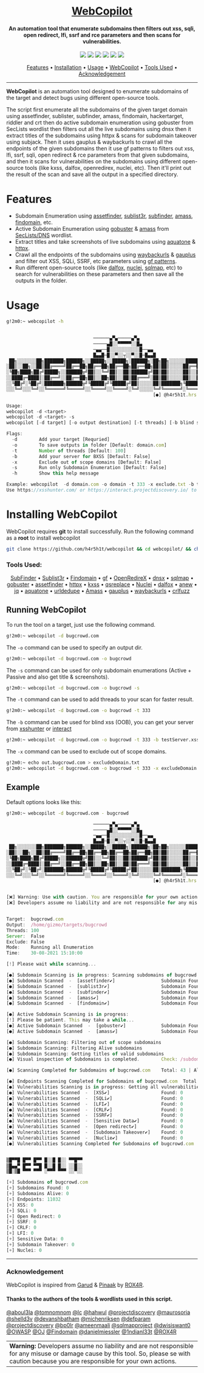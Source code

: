 <h1 align="center"><a href="https://github.com/h4r5h1t/webcopilot/">WebCopilot</a></h1>
<h4 align="center">An automation tool that enumerate subdomains then filters out xss, sqli, open redirect, lfi, ssrf and rce parameters and then scans for vulnerabilities.</h4>

<p align="center">
<a href="https://twitter.com/h4r5h1t_hrs"><img src="https://img.shields.io/twitter/follow/h4r5h1t_hrs?style=social"></a>
<a href="https://github.com/h4r5h1t?tab=followers"><img src="https://img.shields.io/github/followers/h4r5h1t?style=social"></a>
<a href="https://github.com/h4r5h1t/webcopilot/issues"><img src="https://img.shields.io/badge/contributions-welcome-brightgreen.svg?style=flat"></a>
<a href="https://github.com/h4r5h1t/webcopilot/blob/master/LICENSE"><img src="https://img.shields.io/badge/License-MIT-yellow.svg"></a>
<a href="#"><img src="https://img.shields.io/badge/Made%20with-Bash-1f425f.svg"></a>
<a href="#"><img src="https://madewithlove.org.in/badge.svg"></a>
</p>

<p align="center">
  <a href="#features">Features</a> •
  <a href="#installing-webCopilot">Installation</a> •
  <a href="#usage">Usage</a> •
  <a href="#running-webcopilot">WebCopilot</a> •
  <a href="#tools-used">Tools Used</a> •
  <a href="#acknowledgement">Acknowledgement</a>
</p>

---

**WebCopilot** is an automation tool designed to enumerate subdomains of the target and detect bugs using different open-source tools.

The script first enumerate all the subdomains of the given target domain using assetfinder, sublister, subfinder, amass, findomain, hackertarget, riddler and crt then do active subdomain enumeration using gobuster from SecLists wordlist then filters out all the live subdomains using dnsx then it extract titles of the subdomains using httpx & scans for subdomain takeover using subjack. Then it uses gauplus & waybackurls to crawl all the endpoints of the given subdomains then it use gf patterns to filters out xss, lfi, ssrf, sqli, open redirect & rce parameters from that given subdomains, and then it scans for vulnerabilities on the subdomains using different open-source tools (like kxss, dalfox, openredirex, nuclei, etc). Then it'll print out the result of the scan and save all the output in a specified directory. 

# Features

- Subdomain Enumeration using [assetfinder](https://github.com/tomnomnom/assetfinder), [sublist3r](https://github.com/aboul3la/Sublist3r), [subfinder](https://github.com/projectdiscovery/subfinder), [amass](https://github.com/OWASP/Amass), [findomain](https://github.com/Findomain/Findomain), etc.
- Active Subdomain Enumeration using [gobuster](https://github.com/OJ/gobuster) & [amass](https://github.com/OWASP/Amass) from [SecLists/DNS](https://github.com/danielmiessler/SecLists/tree/master/Discovery/DNS) wordlist.
- Extract titles and take screenshots of live subdomains using [aquatone](https://github.com/michenriksen/aquatone) & [httpx](https://github.com/projectdiscovery/httpx).
- Crawl all the endpoints of the subdomains using [waybackurls](https://github.com/tomnomnom/waybackurls) & [gauplus](https://github.com/bp0lr/gauplus) and filter out XSS, SQLi, SSRF, etc parameters using [gf patterns](https://github.com/tomnomnom/gf).
- Run different open-source tools (like [dalfox](https://github.com/hahwul/dalfox), [nuclei](https://github.com/projectdiscovery/nuclei), [sqlmap](https://github.com/sqlmapproject/sqlmap), etc) to search for vulnerabilities on these parameters and then save all the outputs in the folder.


# Usage
```bash
g!2m0:~ webcopilot -h
```

```js
             
                                ──────▄▀▄─────▄▀▄
                                ─────▄█░░▀▀▀▀▀░░█▄
                                ─▄▄──█░░░░░░░░░░░█──▄▄
                                █▄▄█─█░░▀░░┬░░▀░░█─█▄▄█
 ██╗░░░░░░░██╗███████╗██████╗░░█████╗░░█████╗░██████╗░██╗██╗░░░░░░█████╗░████████╗
░██║░░██╗░░██║██╔════╝██╔══██╗██╔══██╗██╔══██╗██╔══██╗██║██║░░░░░██╔══██╗╚══██╔══╝
░╚██╗████╗██╔╝█████╗░░██████╦╝██║░░╚═╝██║░░██║██████╔╝██║██║░░░░░██║░░██║░░░██║░░░
░░████╔═████║░██╔══╝░░██╔══██╗██║░░██╗██║░░██║██╔═══╝░██║██║░░░░░██║░░██║░░░██║░░░
░░╚██╔╝░╚██╔╝░███████╗██████╦╝╚█████╔╝╚█████╔╝██║░░░░░██║███████╗╚█████╔╝░░░██║░░░
░░░╚═╝░░░╚═╝░░╚══════╝╚═════╝░░╚════╝░░╚════╝░╚═╝░░░░░╚═╝╚══════╝░╚════╝░░░░╚═╝░░░
                                                      [●] @h4r5h1t.hrs | G!2m0

Usage:
webcopilot -d <target>
webcopilot -d <target> -s
webcopilot [-d target] [-o output destination] [-t threads] [-b blind server URL] [-x exclude domains]

Flags:  
  -d        Add your target [Requried]
  -o        To save outputs in folder [Default: domain.com]
  -t        Number of threads [Default: 100]
  -b        Add your server for BXSS [Default: False]
  -x        Exclude out of scope domains [Default: False]
  -s        Run only Subdomain Enumeration [Default: False]
  -h        Show this help message

Example: webcopilot  -d domain.com -o domain -t 333 -x exclude.txt -b testServer.xss
Use https://xsshunter.com/ or https://interact.projectdiscovery.io/ to get your server
```
# Installing WebCopilot

WebCopilot requires **git** to install successfully. Run the following command as a **root** to install webcopilot 

```bash
git clone https://github.com/h4r5h1t/webcopilot && cd webcopilot/ && chmod +x webcopilot install.sh && mv webcopilot /usr/bin/ && ./install.sh
```
### Tools Used:

<p align="center">
<a href="https://github.com/projectdiscovery/subfinder">SubFinder</a> • 
<a href="https://github.com/aboul3la/Sublist3r">Sublist3r</a> •
<a href="https://github.com/Findomain/Findomain">Findomain</a> •
<a href="https://github.com/tomnomnom/gf">gf</a> •
<a href="https://github.com/devanshbatham/OpenRedireX">OpenRedireX</a> •
<a href="https://github.com/projectdiscovery/dnsx">dnsx</a> •
<a href="https://github.com/sqlmapproject/sqlmap">sqlmap</a> •
<a href="https://github.com/OJ/gobuster">gobuster</a> •
<a href="https://github.com/tomnomnom/assetfinder">assetfinder</a> •
<a href="https://github.com/projectdiscovery/httpx">httpx</a> •
<a href="https://github.com/Emoe/kxss">kxss</a> •
<a href="https://github.com/tomnomnom/qsreplace">qsreplace</a> •
<a href="https://github.com/projectdiscovery/nuclei">Nuclei</a> •
<a href="https://github.com/hahwul/dalfox">dalfox</a> •
<a href="https://github.com/tomnomnom/anew">anew</a> •
<a href="https://github.com/stedolan/jq">jq</a> •
<a href="https://github.com/michenriksen/aquatone">aquatone</a> •
<a href="https://github.com/ameenmaali/urldedupe">urldedupe</a> •
<a href="https://github.com/OWASP/Amass">Amass</a> •
<a href="https://github.com/bp0lr/gauplus">gauplus</a> •
<a href="https://github.com/tomnomnom/waybackurls">waybackurls</a> •
<a href="https://github.com/dwisiswant0/crlfuzz">crlfuzz</a>
</p>

## Running WebCopilot
To run the tool on a target, just use the following command.
```bash
g!2m0:~ webcopilot -d bugcrowd.com
```
The `-o` command can be used to specify an output dir.
```bash
g!2m0:~ webcopilot -d bugcrowd.com -o bugcrowd
```
The `-s` command can be used for only subdomain enumerations (Active + Passive and also get title & screenshots).
```bash
g!2m0:~ webcopilot -d bugcrowd.com -o bugcrowd -s 
```
The `-t` command can be used to add threads to your scan for faster result.
```bash
g!2m0:~ webcopilot -d bugcrowd.com -o bugcrowd -t 333 
```
The `-b` command can be used for blind xss (OOB), you can get your server from [xsshunter](https://xsshunter.com/) or [interact](https://interact.projectdiscovery.io/)
```bash 
g!2m0:~ webcopilot -d bugcrowd.com -o bugcrowd -t 333 -b testServer.xss
```
The `-x` command can be used to exclude out of scope domains.
```bash
g!2m0:~ echo out.bugcrowd.com > excludeDomain.txt
g!2m0:~ webcopilot -d bugcrowd.com -o bugcrowd -t 333 -x excludeDomain.txt -b testServer.xss
```
## Example
Default options looks like this:
```bash
g!2m0:~ webcopilot -d bugcrowd.com - bugcrowd
```

```js
                                ──────▄▀▄─────▄▀▄
                                ─────▄█░░▀▀▀▀▀░░█▄
                                ─▄▄──█░░░░░░░░░░░█──▄▄
                                █▄▄█─█░░▀░░┬░░▀░░█─█▄▄█
 ██╗░░░░░░░██╗███████╗██████╗░░█████╗░░█████╗░██████╗░██╗██╗░░░░░░█████╗░████████╗
░██║░░██╗░░██║██╔════╝██╔══██╗██╔══██╗██╔══██╗██╔══██╗██║██║░░░░░██╔══██╗╚══██╔══╝
░╚██╗████╗██╔╝█████╗░░██████╦╝██║░░╚═╝██║░░██║██████╔╝██║██║░░░░░██║░░██║░░░██║░░░
░░████╔═████║░██╔══╝░░██╔══██╗██║░░██╗██║░░██║██╔═══╝░██║██║░░░░░██║░░██║░░░██║░░░
░░╚██╔╝░╚██╔╝░███████╗██████╦╝╚█████╔╝╚█████╔╝██║░░░░░██║███████╗╚█████╔╝░░░██║░░░
░░░╚═╝░░░╚═╝░░╚══════╝╚═════╝░░╚════╝░░╚════╝░╚═╝░░░░░╚═╝╚══════╝░╚════╝░░░░╚═╝░░░
                                                      [●] @h4r5h1t.hrs | G!2m0


[❌] Warning: Use with caution. You are responsible for your own actions.
[❌] Developers assume no liability and are not responsible for any misuse or damage cause by this tool.


Target:  bugcrowd.com
Output:  /home/gizmo/targets/bugcrowd
Threads: 100
Server:  False
Exclude: False
Mode:    Running all Enumeration
Time:    30-08-2021 15:10:00

[!] Please wait while scanning...

[●] Subdomain Scanning is in progress: Scanning subdomains of bugcrowd.com
[●] Subdomain Scanned  -  [assetfinder✔]                 Subdomain Found: 34
[●] Subdomain Scanned  -  [sublist3r✔]                   Subdomain Found: 29
[●] Subdomain Scanned  -  [subfinder✔]                   Subdomain Found: 54
[●] Subdomain Scanned  -  [amass✔]                       Subdomain Found: 43
[●] Subdomain Scanned  -  [findomain✔]                   Subdomain Found: 27

[●] Active Subdomain Scanning is in progress:
[!] Please be patient. This may take a while...
[●] Active Subdomain Scanned  -  [gobuster✔]             Subdomain Found: 11
[●] Active Subdomain Scanned  -  [amass✔]                Subdomain Found: 0

[●] Subdomain Scanning: Filtering out of scope subdomains
[●] Subdomain Scanning: Filtering Alive subdomains
[●] Subdomain Scanning: Getting titles of valid subdomains
[●] Visual inspection of Subdomains is completed.        Check: /subdomains/aquatone/

[●] Scanning Completed for Subdomains of bugcrowd.com    Total: 43 | Alive: 30

[●] Endpoints Scanning Completed for Subdomains of bugcrowd.com  Total: 11032
[●] Vulnerabilities Scanning is in progress: Getting all vulnerabilities of bugcrowd.com
[●] Vulnerabilities Scanned  -  [XSS✔]                   Found: 0
[●] Vulnerabilities Scanned  -  [SQLi✔]                  Found: 0
[●] Vulnerabilities Scanned  -  [LFI✔]                   Found: 0
[●] Vulnerabilities Scanned  -  [CRLF✔]                  Found: 0
[●] Vulnerabilities Scanned  -  [SSRF✔]                  Found: 0
[●] Vulnerabilities Scanned  -  [Sensitive Data✔]        Found: 0
[●] Vulnerabilities Scanned  -  [Open redirect✔]         Found: 0
[●] Vulnerabilities Scanned  -  [Subdomain Takeover✔]    Found: 0
[●] Vulnerabilities Scanned  -  [Nuclie✔]                Found: 0
[●] Vulnerabilities Scanning Completed for Subdomains of bugcrowd.com    Check: /vulnerabilities/


▒█▀▀█ █▀▀ █▀▀ █░░█ █░░ ▀▀█▀▀
▒█▄▄▀ █▀▀ ▀▀█ █░░█ █░░ ░░█░░
▒█░▒█ ▀▀▀ ▀▀▀ ░▀▀▀ ▀▀▀ ░░▀░░

[+] Subdomains of bugcrowd.com
[+] Subdomains Found: 0
[+] Subdomains Alive: 0
[+] Endpoints: 11032
[+] XSS: 0
[+] SQLi: 0
[+] Open Redirect: 0
[+] SSRF: 0
[+] CRLF: 0
[+] LFI: 0
[+] Sensitive Data: 0
[+] Subdomain Takeover: 0
[+] Nuclei: 0

```
---

### Acknowledgement
WebCopilot is inspired from [Garud](https://github.com/R0X4R/Garud) & [Pinaak](https://github.com/R0X4R/Pinaak) by [ROX4R](https://github.com/R0X4R/).  

#### Thanks to the authors of the tools & wordlists used in this script.

[@aboul3la](https://github.com/aboul3la) [@tomnomnom](https://github.com/tomnomnom) [@lc](https://github.com/lc) [@hahwul](https://github.com/hahwul) [@projectdiscovery](https://github.com/projectdiscovery) [@maurosoria](https://github.com/maurosoria) [@shelld3v](https://github.com/shelld3v) [@devanshbatham](https://github.com/devanshbatham) [@michenriksen](https://github.com/michenriksen) [@defparam](https://github.com/defparam/) [@projectdiscovery](https://github.com/projectdiscovery) [@bp0lr](https://github.com/bp0lr/) [@ameenmaali](https://github.com/ameenmaali) [@sqlmapproject](https://github.com/sqlmapproject/sqlmap) [@dwisiswant0](https://github.com/dwisiswant0) [@OWASP](https://github.com/OWASP/) [@OJ](https://github.com/OJ/) [@Findomain](https://github.com/Findomain/Findomain) [@danielmiessler](https://github.com/danielmiessler) [@1ndianl33t](https://github.com/1ndianl33t) [@ROX4R](https://github.com/R0X4R/)

<table>
<td>
<b>Warning:</b> Developers assume no liability and are not responsible for any misuse or damage cause by this tool. So, please se with caution because you are responsible for your own actions.
</td>
</table>
